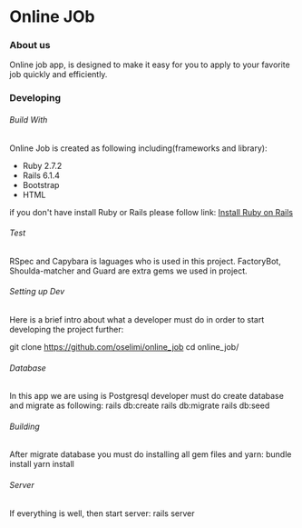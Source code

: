 # Online JOb

### About us

Online job app, is designed to make it easy for you to apply to your favorite job quickly and efficiently.

### Developing

###### Build With

Online Job is created as following including(frameworks and library):
 * Ruby 2.7.2
 * Rails 6.1.4
 * Bootstrap
 * HTML

 if you don't have install Ruby or Rails please follow link:
  [Install Ruby on Rails](https://gorails.com/setup/osx/10.15-catalina)

 ###### Test

 RSpec and Capybara is laguages who is used in this project.
 FactoryBot, Shoulda-matcher and Guard are extra gems we used in project.

###### Setting up Dev

Here is a brief intro about what a developer must do in order to start developing the project further: 

git clone https://github.com/oselimi/online_job
cd online_job/

###### Database
 In this app we are using is Postgresql developer must do create database and migrate as following:
  rails db:create
  rails db:migrate
  rails db:seed

###### Building
 After migrate database you must do installing all gem files and yarn:
  bundle install
  yarn install

###### Server
 If everything is well, then start server:
  rails server

